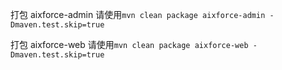打包 aixforce-admin 请使用`mvn clean package aixforce-admin -Dmaven.test.skip=true`

打包 aixforce-web 请使用`mvn clean package aixforce-web -Dmaven.test.skip=true`

